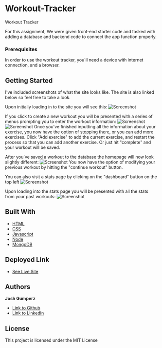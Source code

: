 # Workout-Tracker
Workout Tracker

For this assignment, We were given front-end starter code and tasked with adding a database and backend code to connect the app function properly. 

### Prerequisites

In order to use the workout tracker, you'll need a device with internet connection, and a browser.

## Getting Started

I've included screenshots of what the site looks like. The site is also linked below so feel free to take a look. 

Upon initially loading in to the site you will see this:
![Screenshot]()

If you click to create a new workout you will be presented with a series of menus prompting you to enter the workout information:
![Screenshot]()
![Screenshot]()
Once you've finished inputting all the information about your exercise, you now have the option of stopping there, or you can add more exercises. Click "Add exercise" to add the current exercise, and restart the process so that you can add another exercise. Or just hit "complete" and your workout will be saved. 

After you've saved a workout to the database the homepage will now look slightly different:
![Screenshot]()
You now have the option of modifying your previous workout by hitting the "continue workout" button.

You can also visit a stats page by clicking on the "dashboard" button on the top left
![Screenshot]()

Upon loading into the stats page you will be presented with all the stats from your past workouts:
![Screenshot]()

## Built With
* [HTML](https://developer.mozilla.org/en-US/docs/Web/HTML)
* [CSS](https://developer.mozilla.org/en-US/docs/Web/CSS)
* [Javascript](https://developer.mozilla.org/en-US/docs/Web/JavaScript)
* [Node](https://nodejs.org/en/)
* [MongoDB](https://www.mongodb.com/)

## Deployed Link

* [See Live Site]()


## Authors

**Josh Gumperz** 

- [Link to Github](https://github.com/JoshGumperz)
- [Link to LinkedIn](https://www.linkedin.com/in/josh-gumperz-8706a8185/)

## License

This project is licensed under the MIT License 